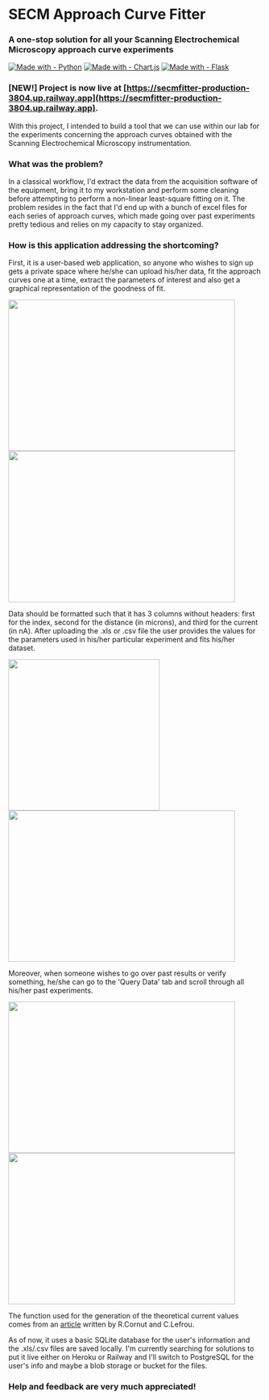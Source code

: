 ​
<h1>SECM Approach Curve Fitter</h1>
<h3> A one-stop solution for all your Scanning Electrochemical Microscopy approach curve experiments</h3>

[![Made with - Python](https://img.shields.io/badge/Made_with-Python-2ea44f?style=for-the-badge&logo=Python&logoColor=black)](https://www.python.org/)  [![Made with - Chart.js](https://img.shields.io/badge/Made_with-Chart.js-purple?style=for-the-badge&logo=Chart.js&logoColor=black)](https://www.chartjs.org/)
[![Made with - Flask](https://img.shields.io/badge/Made_with-Flask-blue?style=for-the-badge&logo=Flask&logoColor=black)](https://flask.palletsprojects.com/en/2.2.x/) <!--- ([![Build - Live](https://img.shields.io/badge/Build-Live-2ea44f?style=for-the-badge&logo=Live&logoColor=Green)](https://secmfitter-production-3804.up.railway.app) -->

 

### [NEW!] Project is now live at [https://secmfitter-production-3804.up.railway.app](https://secmfitter-production-3804.up.railway.app).

With this project, I intended to build a tool that we can use within our lab for the experiments concerning the approach curves obtained with the Scanning Electrochemical Microscopy instrumentation.

<h3> What was the problem? </h3>

In a classical workflow, I'd extract the data from the acquisition software of the equipment, bring it to my workstation and perform some cleaning before attempting to perform a non-linear least-square fitting on it. The problem resides in the fact that I'd end up with a bunch of excel files for each series of approach curves, which made going over past experiments pretty tedious and relies on my capacity to stay organized.

<h3> How is this application addressing the shortcoming? </h3>

First, it is a user-based web application, so anyone who wishes to sign up gets a private space where he/she can upload his/her data, fit the approach curves one at a time, extract the parameters of interest and also get a graphical representation of the goodness of fit.


<img src='https://user-images.githubusercontent.com/44103446/206875675-4172e749-3864-448b-9f8c-d9ba52f622b3.png' width=450 height=300/> <img src='https://user-images.githubusercontent.com/44103446/206875810-33785d68-dedd-4e71-b1ee-103a5ef4e044.png' width=450 height=300/>

Data should be formatted such that it has 3 columns without headers: first for the index, second for the distance (in microns), and third for the current (in nA). After uploading the .xls or .csv file the user provides the values for the parameters used in his/her particular experiment and fits his/her dataset.

<img src="https://user-images.githubusercontent.com/44103446/206876828-9cfb27e9-4263-45ff-b34a-8e6ab396dd53.png" widht=450 height=300/> <img src='https://user-images.githubusercontent.com/44103446/206876856-56c4893e-7e12-40e9-a11a-b19765c379e0.png' width=450 height=300 />



Moreover, when someone wishes to go over past results or verify something, he/she can go to the 'Query Data' tab and scroll through all his/her past experiments.

<img src='https://user-images.githubusercontent.com/44103446/206875858-02fa9b5d-92fa-4dc1-bcc8-faab876a145e.png' width=450 height=300/> <img src='https://user-images.githubusercontent.com/44103446/206875923-edeacad8-f9de-418c-89af-f00ba94f6005.png' width=450 height=300/>





The function used for the generation of the theoretical current values comes from an [article](https://doi.org/10.1016/j.jelechem.2007.09.021) written by R.Cornut and C.Lefrou.

As of now, it uses a basic SQLite database for the user's information and the .xls/.csv files are saved locally. I'm currently searching for solutions to put it live either on Heroku or Railway and I'll switch to PostgreSQL for the user's info and maybe a blob storage or bucket for the files.

<h3> Help and feedback are very much appreciated! </h3>


